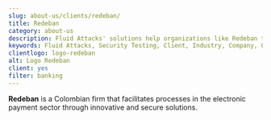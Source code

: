 ```yaml
---
slug: about-us/clients/redeban/
title: Redeban
category: about-us
description: Fluid Attacks' solutions help organizations like Redeban to identify security vulnerabilities in their systems and manage their attack surfaces.
keywords: Fluid Attacks, Security Testing, Client, Industry, Company, Organization, Pentesting, Ethical Hacking, Redeban
clientlogo: logo-redeban
alt: Logo Redeban
client: yes
filter: banking
---
```


**Redeban** is a Colombian firm that facilitates processes in the
electronic payment sector through innovative and secure solutions.
